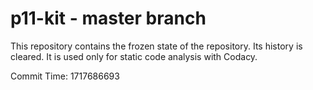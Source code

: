 # p11-kit - master branch

This repository contains the frozen state of the repository.
Its history is cleared. It is used only for static code
analysis with Codacy.

Commit Time: 1717686693
